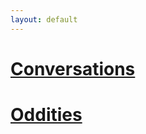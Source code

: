 ```yaml
---
layout: default
---
```



# [Conversations](./achievements/conversations.html)

# [Oddities](./achievements/oddities.html)
